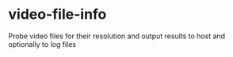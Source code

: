 # video-file-info
Probe video files for their resolution and output results to host and optionally to log files
